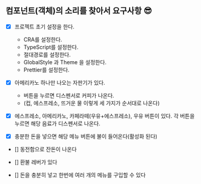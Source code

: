 ## 컴포넌트(객체)의 소리를 찾아서 요구사항 😎

- [x] 프로젝트 초기 설정을 한다.

  - CRA를 설정한다.
  - TypeScript를 설정한다.
  - 절대경로를 설정한다.
  - GlobalStyle 과 Theme 을 설정한다.
  - Prettier를 설정한다.

- [x] 아메리카노 하나만 나오는 자판기가 있다.

  - 버튼을 누르면 디스펜서로 커피가 나온다.
  - (컵, 에스프레소, 뜨거운 물 이렇게 세 가지가 순서대로 나온다)

- [x] 에스프레소, 아메리카노, 카페라떼(우유+에스프레소), 우유 버튼이 있다. 각 버튼을 누르면 해당 음료가 디스펜서로 나온다.

- [x] 충분한 돈을 넣으면 해당 메뉴 버튼에 불이 들어온다(활성화 된다)

- [] 동전함으로 잔돈이 나온다

- [] 환불 레버가 있다

- [] 돈을 충분히 넣고 한번에 여러 개의 메뉴를 구입할 수 있다
